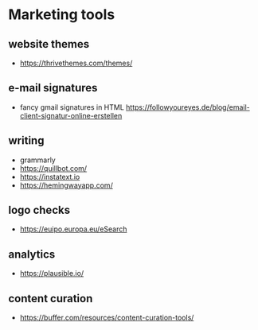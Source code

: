 # Marketing tools

## website themes
- https://thrivethemes.com/themes/

## e-mail signatures

- fancy gmail signatures in HTML https://followyoureyes.de/blog/email-client-signatur-online-erstellen


## writing

- grammarly
- https://quillbot.com/
- https://instatext.io
- https://hemingwayapp.com/


## logo checks

- https://euipo.europa.eu/eSearch

## analytics

- https://plausible.io/


## content curation

- https://buffer.com/resources/content-curation-tools/
